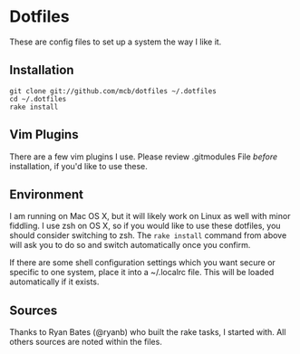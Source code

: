 # Dotfiles

These are config files to set up a system the way I like it.


## Installation

```
git clone git://github.com/mcb/dotfiles ~/.dotfiles
cd ~/.dotfiles
rake install
 ```
  
## Vim Plugins
There are a few vim plugins I use. Please review .gitmodules File _before_ installation, if you'd like to use these.

## Environment

I am running on Mac OS X, but it will likely work on Linux as well with
minor fiddling. I use zsh on OS X, so if you would like to use these dotfiles, you should consider switching to zsh.
The `rake install` command from above will ask you to do so and switch automatically once you confirm.

If there are some shell configuration settings which you want secure or
specific to one system, place it into a ~/.localrc file. This will be
loaded automatically if it exists.


## Sources

Thanks to Ryan Bates (@ryanb) who built the rake tasks, I started with. All others sources are noted within the files.
